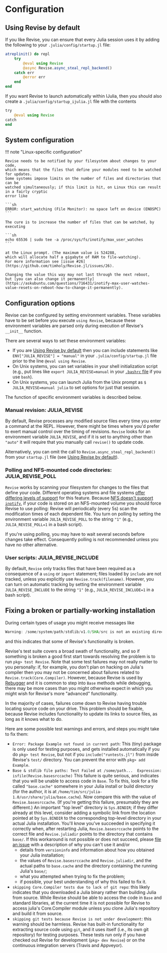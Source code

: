 # Configuration

## Using Revise by default

If you like Revise, you can ensure that every Julia session uses it by
adding the following to your `.julia/config/startup.jl` file:

```julia
atreplinit() do repl
    try
        @eval using Revise
        @async Revise.async_steal_repl_backend()
    catch err
        @error err
    end
end
```

If you want Revise to launch automatically within IJulia, then you should also create a `.julia/config/startup_ijulia.jl` file with the contents

```julia
try
    @eval using Revise
catch
end
```

## System configuration

!!! note "Linux-specific configuration"

    Revise needs to be notified by your filesystem about changes to your code,
    which means that the files that define your modules need to be watched for updates.
    Some systems impose limits on the number of files and directories that can be
    watched simultaneously; if this limit is hit, on Linux this can result in a fairly cryptic
    error like

    ```sh
    ERROR: start_watching (File Monitor): no space left on device (ENOSPC)
    ```

    The cure is to increase the number of files that can be watched, by executing

    ```sh
    echo 65536 | sudo tee -a /proc/sys/fs/inotify/max_user_watches
    ```

    at the Linux prompt. (The maximum value is 524288,
    which will allocate half a gigabyte of RAM to file-watching).
    For more information see [issue #26](https://github.com/timholy/Revise.jl/issues/26).

    Changing the value this way may not last through the next reboot,
    but [you can also change it permanently](https://askubuntu.com/questions/716431/inotify-max-user-watches-value-resets-on-reboot-how-to-change-it-permanently).

## Configuration options

Revise can be configured by setting environment variables. These variables have to be
set before you execute `using Revise`, because these environment variables are parsed
only during execution of Revise's `__init__` function.

There are several ways to set these environment variables:

- If you are [Using Revise by default](@ref) then you can include statements like
  `ENV["JULIA_REVISE"] = "manual"` in your `.julia/config/startup.jl` file prior to
  the line `@eval using Revise`.
- On Unix systems, you can set variables in your shell initialization script
  (e.g., put lines like `export JULIA_REVISE=manual` in your
  [`.bashrc` file](http://www.linuxfromscratch.org/blfs/view/svn/postlfs/profile.html)
  if you use `bash`).
- On Unix systems, you can launch Julia from the Unix prompt as `$ JULIA_REVISE=manual julia`
  to set options for just that session.

The function of specific environment variables is described below.

### Manual revision: JULIA_REVISE

By default, Revise processes any modified source files every time you enter
a command at the REPL.
However, there might be times where you'd prefer to exert manual control over
the timing of revisions. `Revise` looks for an environment variable
`JULIA_REVISE`, and if it is set to anything other than `"auto"` it
will require that you manually call `revise()` to update code.

Alternatively, you can omit the call to `Revise.async_steal_repl_backend()` from your
`startup.jl` file (see [Using Revise by default](@ref)).

### Polling and NFS-mounted code directories: JULIA\_REVISE\_POLL

`Revise` works by scanning your filesystem for changes to the files that define your code.
Different operating systems and file systems [offer differing levels of support](https://nodejs.org/api/fs.html#fs_caveats)
for this feature.
Because [NFS doesn't support `inotify`](https://stackoverflow.com/questions/4231243/inotify-with-nfs),
if your code is stored on an NFS-mounted volume you should force Revise to use polling:
Revise will periodically (every 5s) scan the modification times of each dependent file.
You turn on polling by setting the environment variable `JULIA_REVISE_POLL` to the
string `"1"` (e.g., `JULIA_REVISE_POLL=1` in a bash script).

If you're using polling, you may have to wait several seconds before changes take effect.
Consequently polling is not recommended unless you have no other alternative.

### User scripts: JULIA\_REVISE\_INCLUDE

By default, `Revise` only tracks files that have been required as a consequence of
a `using` or `import` statement; files loaded by `include` are not
tracked, unless you explicitly use `Revise.track(filename)`. However, you can turn on
automatic tracking by setting the environment variable `JULIA_REVISE_INCLUDE` to the
string `"1"` (e.g., `JULIA_REVISE_INCLUDE=1` in a bash script).

## Fixing a broken or partially-working installation

During certain types of usage you might receive messages like

```julia
Warning: /some/system/path/stdlib/v1.0/SHA/src is not an existing directory, Revise is not watching
```

and this indicates that some of Revise's functionality is broken.

Revise's test suite covers a broad swath of functionality, and so if something
is broken a good first start towards resolving the problem is to run `pkg> test Revise`.
Note that some test failures may not really matter to you personally: if, for example, you don't
plan on hacking on Julia's compiler then you may not be concerned about failures
related to `Revise.track(Core.Compiler)`.
However, because Revise is used by [Rebugger](https://github.com/timholy/Rebugger.jl)
and it is common to step into `Base` methods while debugging,
there may be more cases than you might otherwise expect in which you might wish for Revise's
more "advanced" functionality.

In the majority of cases, failures come down to Revise having trouble locating source
code on your drive.
This problem should be fixable, because Revise includes functionality
to update its links to source files, as long as it knows what to do.

Here are some possible test warnings and errors, and steps you might take to fix them:

- `Error: Package Example not found in current path`:
  This (tiny) package is only used for testing purposes, and gets installed automatically
  if you do `pkg> test Revise`, but not if you `include("runtests.jl")` from inside
  Revise's `test/` directory.
  You can prevent the error with `pkg> add Example`.
- `Base & stdlib file paths: Test Failed at /some/path...  Expression: isfile(Revise.basesrccache)`
  This failure is quite serious, and indicates that you will be unable to access code in `Base`.
  To fix this, look for a file called `"base.cache"` somewhere in your Julia install
  or build directory (for the author, it is at `/home/tim/src/julia-1.0/usr/share/julia/base.cache`).
  Now compare this with the value of `Revise.basesrccache`.
  (If you're getting this failure, presumably they are different.)
  An important "top level" directory is `Sys.BINDIR`; if they differ already at this level,
  consider adding a symbolic link from the location pointed at by `Sys.BINDIR` to the
  corresponding top-level directory in your actual Julia installation.
  You'll know you've succeeded in specifying it correctly when, after restarting
  Julia, `Revise.basesrccache` points to the correct file and `Revise.juliadir`
  points to the directory that contains `base/`.
  If this workaround is not possible or does not succeed, please
  [file an issue](https://github.com/timholy/Revise.jl/issues) with a description of
  why you can't use it and/or
  + details from `versioninfo` and information about how you obtained your Julia installation;
  + the values of `Revise.basesrccache` and `Revise.juliadir`, and the actual paths to `base.cache`
    and the directory containing the running Julia's `base/`;
  + what you attempted when trying to fix the problem;
  + if possible, your best understanding of why this failed to fix it.
- `skipping Core.Compiler tests due to lack of git repo`: this likely indicates
  that you downloaded a Julia binary rather than building Julia from source.
  While Revise should be able to access the code in `Base` and standard libraries,
  at the current time it is not possible for Revise to access julia's Core.Compiler module
  unless you clone Julia's repository and build it from source.
- `skipping git tests because Revise is not under development`: this warning should be
  harmless. Revise has built-in functionality for extracting source code using `git`,
  and it uses itself (i.e., its own git repository) for testing purposes.
  These tests run only if you have checked out Revise for development (`pkg> dev Revise`)
  or on the continuous integration servers (Travis and Appveyor).
